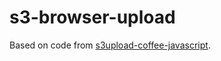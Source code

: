 # s3-browser-upload


Based on code from [s3upload-coffee-javascript](https://github.com/elasticsales/s3upload-coffee-javascript).
